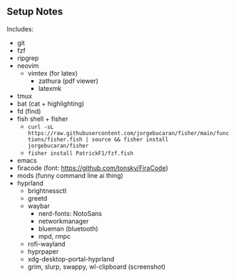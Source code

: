 ## Setup Notes

Includes:
+ git
+ fzf
+ ripgrep
+ neovim
  - vimtex (for latex)
    * zathura (pdf viewer)
    * latexmk
+ tmux
+ bat (cat + highlighting)
+ fd (find)
+ fish shell + fisher
  - `curl -sL https://raw.githubusercontent.com/jorgebucaran/fisher/main/functions/fisher.fish | source && fisher install jorgebucaran/fisher`
  - `fisher install PatrickF1/fzf.fish`
+ emacs
+ firacode (font: https://github.com/tonsky/FiraCode)
+ mods (funny command line ai thing)
+ hyprland
  - brightnessctl
  - greetd
  - waybar
    * nerd-fonts: NotoSans
    * networkmanager
    * blueman (bluetooth)
    * mpd, rmpc
  - rofi-wayland
  - hyprpaper
  - xdg-desktop-portal-hyprland
  - grim, slurp, swappy, wl-clipboard (screenshot)

